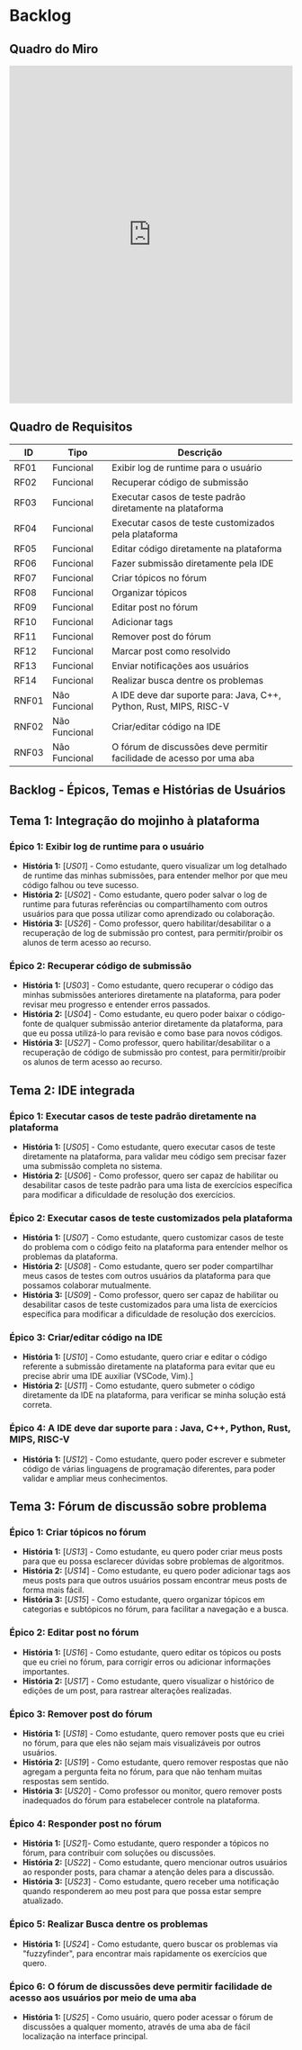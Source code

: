 # Backlog

## Quadro do Miro 

<iframe src="https://miro.com/app/board/uXjVL7x-bvg=/" width="100%" height="600" frameborder="0"></iframe>


## Quadro de Requisitos
| **ID**   | **Tipo**         | **Descrição**                                                         |
|----------|------------------|---------------------------------------------------------------------|
| RF01     | Funcional        | Exibir log de runtime para o usuário                                |
| RF02     | Funcional        | Recuperar código de submissão                                       |
| RF03     | Funcional        | Executar casos de teste padrão diretamente na plataforma            |
| RF04     | Funcional        | Executar casos de teste customizados pela plataforma                |
| RF05     | Funcional        | Editar código diretamente na plataforma                             |
| RF06     | Funcional        | Fazer submissão diretamente pela IDE                                |
| RF07     | Funcional        | Criar tópicos no fórum                                              |
| RF08     | Funcional        | Organizar tópicos                                                  |
| RF09     | Funcional        | Editar post no fórum                                               |
| RF10     | Funcional        | Adicionar tags                                                    |
| RF11     | Funcional        | Remover post do fórum                                              |
| RF12     | Funcional        | Marcar post como resolvido                                         |
| RF13     | Funcional        | Enviar notificações aos usuários                                   |
| RF14     | Funcional        | Realizar busca dentre os problemas                                 |
| RNF01    | Não Funcional    | A IDE deve dar suporte para: Java, C++, Python, Rust, MIPS, RISC-V  |
| RNF02    | Não Funcional    | Criar/editar código na IDE                                         |
| RNF03    | Não Funcional    | O fórum de discussões deve permitir facilidade de acesso por uma aba |


## Backlog - Épicos, Temas e Histórias de Usuários

## Tema 1: Integração do mojinho à plataforma

### Épico 1: Exibir log de runtime para o usuário
- **História 1:** [*US01*] - Como estudante, quero visualizar um log detalhado de runtime das minhas submissões, para entender melhor por que meu código falhou ou teve sucesso.
- **História 2:** [*US02*] - Como estudante, quero poder salvar o log de runtime para futuras referências ou compartilhamento com outros usuários para que possa utilizar como aprendizado ou colaboração.
- **História 3:** [*US26*] - Como professor, quero habilitar/desabilitar o a recuperação de log de submissão pro contest, para permitir/proibir os alunos de term acesso ao recurso.

### Épico 2: Recuperar código de submissão
- **História 1:** [*US03*] - Como estudante, quero recuperar o código das minhas submissões anteriores diretamente na plataforma, para poder revisar meu progresso e entender erros passados.
- **História 2:** [*US04*] - Como estudante, eu quero poder baixar o código-fonte de qualquer submissão anterior diretamente da plataforma, para que eu possa utilizá-lo para revisão e como base para novos códigos.
- **História 3:** [*US27*] - Como professor, quero habilitar/desabilitar o a recuperação de código de submissão pro contest, para  permitir/proibir os alunos de term acesso ao recurso.

## Tema 2: IDE integrada

### Épico 1: Executar casos de teste padrão diretamente na plataforma
- **História 1:** [*US05*] - Como estudante, quero executar casos de teste diretamente na plataforma, para validar meu código sem precisar fazer uma submissão completa no sistema.
- **História 2:** [*US06*] - Como professor, quero ser capaz de habilitar ou desabilitar casos de teste padrão para uma lista de exercícios específica para modificar a dificuldade de resolução dos exercícios.

### Épico 2: Executar casos de teste customizados pela plataforma
- **História 1:** [*US07*] - Como estudante, quero customizar casos de teste do problema com o código feito na plataforma para entender melhor os problemas da plataforma.
- **História 2:** [*US08*] - Como estudante, quero ser poder compartilhar meus casos de testes com outros usuários da plataforma para que possamos colaborar mutualmente.
- **História 3:** [*US09*] - Como professor, quero ser capaz de habilitar ou desabilitar casos de teste customizados para uma lista de exercícios específica para modificar a dificuldade de resolução dos exercícios.

### Épico 3: Criar/editar código na IDE
- **História 1:** [*US10*] - Como estudante, quero criar e editar o código referente a submissão diretamente na plataforma para evitar que eu precise abrir uma IDE auxiliar (VSCode, Vim).]
- **História 2:** [*US11*] - Como estudante, quero submeter o código diretamente da IDE na plataforma, para verificar se minha solução está correta.

### Épico 4: A IDE deve dar suporte para : Java, C++, Python, Rust, MIPS, RISC-V
- **História 1:** [*US12*] - Como estudante, quero poder escrever e submeter código de várias linguagens de programação diferentes, para poder validar e ampliar meus conhecimentos.

## Tema 3: Fórum de discussão sobre problema

### Épico 1: Criar tópicos no fórum
- **História 1:** [*US13*] - Como estudante, eu quero poder criar meus posts para que eu possa esclarecer dúvidas sobre problemas de algoritmos.
- **História 2:** [*US14*] - Como estudante, eu quero poder adicionar tags aos meus posts para que outros usuários possam encontrar meus posts de forma mais fácil.
- **História 3:** [*US15*] - Como estudante, quero organizar tópicos em categorias e subtópicos no fórum, para facilitar a navegação e a busca.

### Épico 2: Editar post no fórum
- **História 1:** [*US16*] - Como estudante, quero editar os tópicos ou posts que eu criei no fórum, para corrigir erros ou adicionar informações importantes.
- **História 2:** [*US17*] - Como estudante, quero visualizar o histórico de edições de um post, para rastrear alterações realizadas.

### Épico 3: Remover post do fórum
- **História 1:** [*US18*] - Como estudante, quero remover posts que eu criei no fórum, para que eles não sejam mais visualizáveis por outros usuários.
- **História 2:** [*US19*] - Como estudante, quero remover respostas que não agregam a pergunta feita no fórum, para que não tenham muitas respostas sem sentido.
- **História 3:** [*US20*] - Como professor ou monitor, quero remover posts inadequados do fórum para estabelecer controle na plataforma.

### Épico 4: Responder post no fórum
- **História 1:** [*US21*]- Como estudante, quero responder a tópicos no fórum, para contribuir com soluções ou discussões.
- **História 2:** [*US22*] - Como estudante, quero mencionar outros usuários ao responder posts, para chamar a atenção deles para a discussão.
- **História 3:** [*US23*] - Como estudante, quero receber uma notificação quando responderem ao meu post para que possa estar sempre atualizado.

### Épico 5: Realizar Busca dentre os problemas
- **História 1:** [*US24*] - Como estudante, quero buscar os problemas via "fuzzyfinder", para encontrar mais rapidamente os exercícios que quero.

### Épico 6: O fórum de discussões deve permitir facilidade de acesso aos usuários por meio de uma aba
- **História 1:** [*US25*] - Como usuário, quero poder acessar o fórum de discussões a qualquer momento, através de uma aba de fácil localização na interface principal.